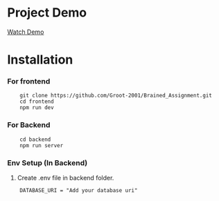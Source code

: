 # Project Demo

[Watch Demo](https://github.com/Groot-2001/Brained_Assignment/blob/main/project_demo.mp4)

# Installation

### For frontend

```
    git clone https://github.com/Groot-2001/Brained_Assignment.git
    cd frontend
    npm run dev
```

### For Backend

```
    cd backend
    npm run server
```

### Env Setup (In Backend)

1. Create .env file in backend folder.

```env
    DATABASE_URI = "Add your database uri"
```
